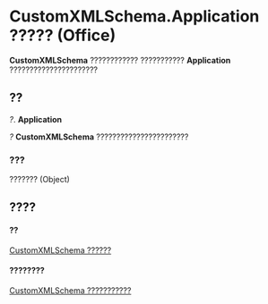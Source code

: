 
# CustomXMLSchema.Application ????? (Office)

 **CustomXMLSchema** ???????????? ??????????? **Application** ??????????????????????


## ??

 _?_. **Application**

 _?_ **CustomXMLSchema** ???????????????????????


### ???

??????? (Object)


## ????


#### ??


[CustomXMLSchema ??????](9110da6c-fc54-98b2-7e5e-e6d4c21712ad.md)
#### ????????


[CustomXMLSchema ???????????](http://msdn.microsoft.com/library/1b7613ff-e53d-2e6a-09a9-a5b427f3792f%28Office.15%29.aspx)